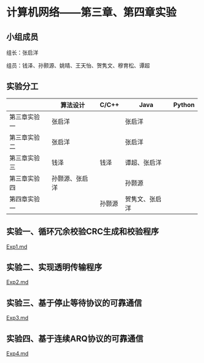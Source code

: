 # 计算机网络——第三章、第四章实验

## 小组成员

组长：张启洋

组员：钱泽、孙颢源、姚晴、王天怡、贺隽文、穆育松、谭超

## 实验分工

|        | 算法设计 | C/C++ | Java   | Python |
| :----- | -------- | :---- | ------ | ------ |
| 第三章实验一 | 张启洋   |       | 张启洋 |        |
| 第三章实验二 | 张启洋   |       | 张启洋 |        |
| 第三章实验三 | 钱泽     | 钱泽  | 谭超、张启洋   |        |
| 第三章实验四 | 孙颢源、张启洋   |       | 孙颢源 |        |
| 第四章实验一 | |孙颢源|贺隽文、张启洋||

## 实验一、循环冗余校验CRC生成和校验程序

 [Exp1.md](./Exp1/Exp1-CRC-README.md)

## 实验二、实现透明传输程序

 [Exp2.md](./Exp2/Exp2-Stuffing-README.md)

## 实验三、基于停止等待协议的可靠通信

 [Exp3.md](./Exp3/Exp3-general_design.md)

## 实验四、基于连续ARQ协议的可靠通信

 [Exp4.md](./Exp4/Exp4-GBN-README.md)
